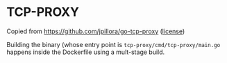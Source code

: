 # TCP-PROXY

Copied from https://github.com/jpillora/go-tcp-proxy ([license](https://github.com/jpillora/go-tcp-proxy#mit-license))

Building the binary (whose entry point is `tcp-proxy/cmd/tcp-proxy/main.go`
happens inside the Dockerfile using a mult-stage build.
